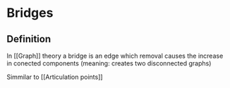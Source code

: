 # Bridges
## Definition
In [[Graph]] theory a bridge is an edge which removal causes the increase in conected components (meaning: creates two disconnected graphs)

Simmilar to [[Articulation points]]
